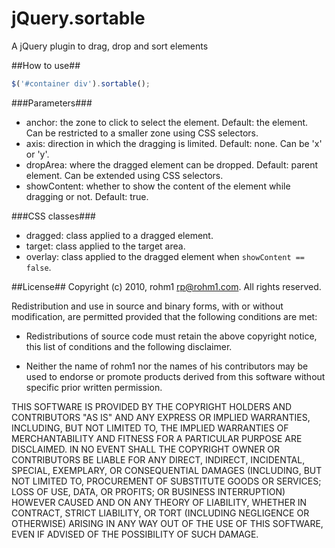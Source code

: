 jQuery.sortable
===============

A jQuery plugin to drag, drop and sort elements

##How to use##

```js
$('#container div').sortable();
```

###Parameters###
* anchor: the zone to click to select the element. Default: the element. Can be restricted to a smaller zone using CSS selectors.
* axis: direction in which the dragging is limited. Default: none. Can be 'x' or 'y'.
* dropArea: where the dragged element can be dropped. Default: parent element. Can be extended using CSS selectors.
* showContent: whether to show the content of the element while dragging or not. Default: true.

###CSS classes###
* dragged: class applied to a dragged element.
* target: class applied to the target area.
* overlay: class applied to the dragged element when ```showContent == false```.

##License##
Copyright (c) 2010, rohm1 <rp@rohm1.com>.
All rights reserved.

Redistribution and use in source and binary forms, with or without
modification, are permitted provided that the following conditions
are met:

* Redistributions of source code must retain the above copyright
notice, this list of conditions and the following disclaimer.

* Neither the name of rohm1 nor the names of his
contributors may be used to endorse or promote products derived
from this software without specific prior written permission.

THIS SOFTWARE IS PROVIDED BY THE COPYRIGHT HOLDERS AND CONTRIBUTORS
"AS IS" AND ANY EXPRESS OR IMPLIED WARRANTIES, INCLUDING, BUT NOT
LIMITED TO, THE IMPLIED WARRANTIES OF MERCHANTABILITY AND FITNESS
FOR A PARTICULAR PURPOSE ARE DISCLAIMED. IN NO EVENT SHALL THE
COPYRIGHT OWNER OR CONTRIBUTORS BE LIABLE FOR ANY DIRECT, INDIRECT,
INCIDENTAL, SPECIAL, EXEMPLARY, OR CONSEQUENTIAL DAMAGES (INCLUDING,
BUT NOT LIMITED TO, PROCUREMENT OF SUBSTITUTE GOODS OR SERVICES;
LOSS OF USE, DATA, OR PROFITS; OR BUSINESS INTERRUPTION) HOWEVER
CAUSED AND ON ANY THEORY OF LIABILITY, WHETHER IN CONTRACT, STRICT
LIABILITY, OR TORT (INCLUDING NEGLIGENCE OR OTHERWISE) ARISING IN
ANY WAY OUT OF THE USE OF THIS SOFTWARE, EVEN IF ADVISED OF THE
POSSIBILITY OF SUCH DAMAGE.